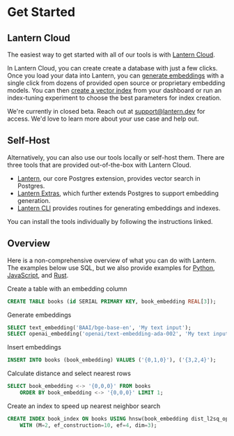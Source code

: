 # Get Started

## Lantern Cloud

The easiest way to get started with all of our tools is with [Lantern Cloud](/).

In Lantern Cloud, you can create create a database with just a few clicks. Once you load your data into Lantern, you can [generate embeddings](/docs/develop/generate) with a single click from dozens of provided open source or proprietary embedding models. You can then [create a vector index](/docs/develop/indexing) from your dashboard or run an index-tuning experiment to choose the best parameters for index creation.

We're currently in closed beta. Reach out at support@lantern.dev for access. We'd love to learn more about your use case and help out.

## Self-Host

Alternatively, you can also use our tools locally or self-host them. There are three tools that are provided out-of-the-box with Lantern Cloud.

- [Lantern](/docs/lantern-db/install), our core Postgres extension, provides vector search in Postgres.
- [Lantern Extras](/docs/lantern-extras/install), which further extends Postgres to support embedding generation.
- [Lantern CLI](/docs/lantern-cli/install) provides routines for generating embeddings and indexes.

You can install the tools individually by following the instructions linked.

## Overview

Here is a non-comprehensive overview of what you can do with Lantern. The examples below use SQL, but we also provide examples for [Python](/docs/languages/python), [JavaScript](/docs/languages/javascript), and [Rust](/docs/languages/rust).

Create a table with an embedding column

```sql
CREATE TABLE books (id SERIAL PRIMARY KEY, book_embedding REAL[3]);
```

Generate embeddings

```sql
SELECT text_embedding('BAAI/bge-base-en', 'My text input');
SELECT openai_embedding('openai/text-embedding-ada-002', 'My text input');
```

Insert embeddings

```sql
INSERT INTO books (book_embedding) VALUES ('{0,1,0}'), ('{3,2,4}');
```

Calculate distance and select nearest rows

```sql
SELECT book_embedding <-> '{0,0,0}' FROM books
    ORDER BY book_embedding <-> '{0,0,0}' LIMIT 1;
```

Create an index to speed up nearest neighbor search

```sql
CREATE INDEX book_index ON books USING hnsw(book_embedding dist_l2sq_ops)
    WITH (M=2, ef_construction=10, ef=4, dim=3);
```
